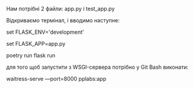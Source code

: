 Нам потрібні 2 файли: app.py і test_app.py

Відкриваємо термінал, і вводимо наступне:


set FLASK_ENV='development'

set FLASK_APP=app.py

poetry run flask run


для того щоб запустити з WSGI-сервера потрібно у Git Bash виконати:

waitress-serve —port=8000 pplabs:app
